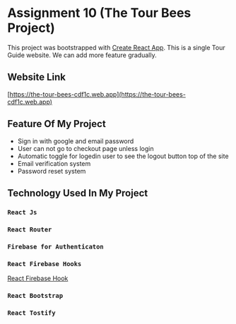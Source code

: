 # Assignment 10 (The Tour Bees Project)

This project was bootstrapped with [Create React App](https://github.com/facebook/create-react-app). This is a single Tour Guide website. We can add more feature gradually.

## Website Link

[https://the-tour-bees-cdf1c.web.app](https://the-tour-bees-cdf1c.web.app)


## Feature Of My Project
* Sign in with google and email password
* User can not go to checkout page unless login
* Automatic toggle for logedin user to see the logout button top of the site
*  Email verification system
*  Password reset  system

## Technology Used In My Project
### `React Js`
### `React Router`
### `Firebase for Authenticaton`
### `React Firebase Hooks `
[React Firebase Hook](https://github.com/CSFrequency/react-firebase-hooks)

### `React Bootstrap`
### `React Tostify`




